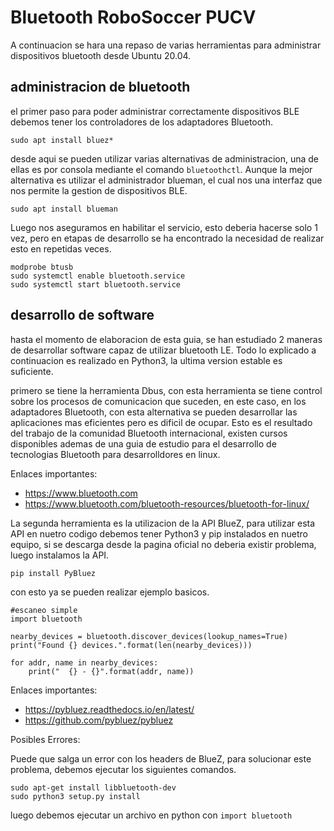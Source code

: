 # Bluetooth RoboSoccer PUCV

A continuacion se hara una repaso de varias herramientas para administrar dispositivos bluetooth desde Ubuntu 20.04.

## administracion de bluetooth

el primer paso para poder administrar correctamente dispositivos BLE debemos tener los controladores de los adaptadores Bluetooth.
```
sudo apt install bluez*
```
desde aqui se pueden utilizar varias alternativas de administracion, una de ellas es por consola mediante el comando `bluetoothctl`.
Aunque la mejor alternativa es utilizar el administrador blueman, el cual nos una interfaz que nos permite la gestion de dispositivos BLE.
```
sudo apt install blueman
```
Luego nos aseguramos en habilitar el servicio, esto deberia hacerse solo 1 vez, pero en etapas de desarrollo se ha encontrado la necesidad de realizar esto en repetidas veces.
```
modprobe btusb
sudo systemctl enable bluetooth.service
sudo systemctl start bluetooth.service
```

## desarrollo de software

hasta el momento de elaboracion de esta guia, se han estudiado 2 maneras de desarrollar software capaz de utilizar bluetooth LE.
Todo lo explicado a continuacion es realizado en Python3, la ultima version estable es suficiente.

primero se tiene la herramienta Dbus, con esta herramienta se tiene control sobre los procesos de comunicacion que suceden, en este caso, en los adaptadores Bluetooth, con esta alternativa se pueden desarrollar las aplicaciones mas eficientes pero es dificil de ocupar. Esto es el resultado del trabajo de la comunidad Bluetooth internacional, existen cursos disponibles ademas de una guia de estudio para el desarrollo de tecnologias Bluetooth para desarrolldores en linux.

Enlaces importantes:
* https://www.bluetooth.com
* https://www.bluetooth.com/bluetooth-resources/bluetooth-for-linux/

La segunda herramienta es la utilizacion de la API BlueZ, para utilizar esta API en nuetro codigo debemos tener Python3 y pip instalados en nuetro equipo, si se descarga desde la pagina oficial no deberia existir problema, luego instalamos la API.
```
pip install PyBluez
```

con esto ya se pueden realizar ejemplo basicos.
```
#escaneo simple
import bluetooth

nearby_devices = bluetooth.discover_devices(lookup_names=True)
print("Found {} devices.".format(len(nearby_devices)))

for addr, name in nearby_devices:
    print("  {} - {}".format(addr, name))
```

Enlaces importantes:
* https://pybluez.readthedocs.io/en/latest/
* https://github.com/pybluez/pybluez

Posibles Errores:

Puede que salga un error con los headers de BlueZ, para solucionar este problema, debemos ejecutar los siguientes comandos.
```
sudo apt-get install libbluetooth-dev
sudo python3 setup.py install
```

luego debemos ejecutar un archivo en python con `import bluetooth`
